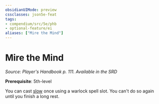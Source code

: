 ```yaml
---
obsidianUIMode: preview
cssclasses: json5e-feat
tags:
- compendium/src/5e/phb
- optional-feature/ei
aliases: ["Mire the Mind"]
---
```

# Mire the Mind
*Source: Player's Handbook p. 111. Available in the <span title='Systems Reference Document (5.1)'>SRD</span>*  

**Prerequisite**: 5th-level

You can cast [slow](Mechanics/spells/slow.md) once using a warlock spell slot. You can't do so again until you finish a long rest.